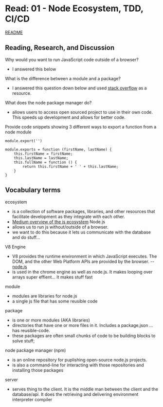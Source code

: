 # Read: 01 - Node Ecosystem, TDD, CI/CD 


[README](/README.md)

## Reading, Research, and Discussion

Why would you want to run JavaScript code outside of a browser?
- I answered this below

What is the difference between a module and a package? 
- I answered this question down below and used [stack overflow](https://stackoverflow.com/questions/20008442/difference-between-a-module-and-a-package-in-node-js#:~:text=A%20module%20is%20a%20single,has%20metadata%20about%20the%20package.&text=Now%20it's%20very%20common%20for,a%20package%20as%20a%20module.
) as a resource.


What does the node package manager do?
- allows users to access open sourced project to use in their own code. This speeds up development and allows for better code. 

Provide code snippets showing 3 different ways to export a function from a node module
```
module.export('')
```

```
module.exports = function (firstName, lastName) {
    this.firstName = firstName;
    this.lastName = lastName;
    this.fullName = function () { 
        return this.firstName + ' ' + this.lastName;
    }
}
```




## Vocabulary terms

ecosystem
- is a collection of software packages, libraries, and other resources that facilitate development as they integrate with each other.
- [Medium overview of the js ecosystem](https://medium.com/@krposlek/overview-of-the-javascript-ecosystem-8ec4a0b7a7be)
Node.js
- allows us to run js without/outside of a browser. 
- we want to do this because it lets us communicate with the database and do stuff...

V8 Engine
- V8 provides the runtime environment in which JavaScript executes. The DOM, and the other Web Platform APIs are provided by the browser. -- [node.js](https://nodejs.dev/learn/the-v8-javascript-engine)
- is used in the chrome engine as well as node.js. It makes looping over arrays super effient... It makes stuff fast

module
- modules are libraries for node.js
- a single js file that has some reusible code

package
- is one or more modules (AKA libraries)
- directories that have one or more files in it. Includes a package.json  ... has reusible-code.
- these packages are often small chunks of code to be building blocks to solve stuff;

node package manager (npm)
-  is an online repository for puplishing open-source node.js projects.
- is also a command-line for interacting with those repositories and installing those packages

server
- serves thing to the client. It is the middle man between the client and the database/api. It does the retrieving and delivering
environment
interpreter
compiler
